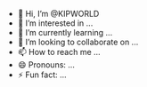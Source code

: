 - 👋 Hi, I’m @KIPWORLD
- 👀 I’m interested in ...
- 🌱 I’m currently learning ...
- 💞️ I’m looking to collaborate on ...
- 📫 How to reach me ...
- 😄 Pronouns: ...
- ⚡ Fun fact: ...

<!---
KIPWORLD/KIPWORLD is a ✨ special ✨ repository because its `README.md` (this file) appears on your GitHub profile.
You can click the Preview link to take a look at your changes.
--->
